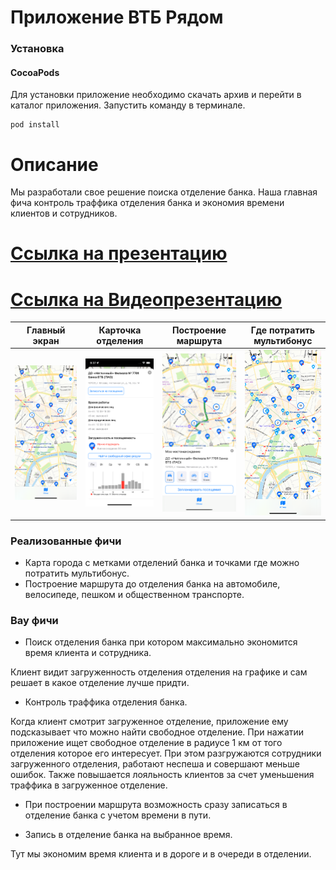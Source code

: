 # Приложение ВТБ Рядом

### Установка

#### CocoaPods

Для установки приложение необходимо скачать архив и перейти в каталог приложения. Запустить команду в терминале. 

```
pod install
```

# Описание

Мы разработали свое решение поиска отделение банка. Наша главная фича контроль траффика отделения банка и экономия времени клиентов и сотрудников.

# [Ссылка на презентацию](https://disk.yandex.ru/i/I9j8kJDUwa-bcw)

# [Ссылка на Видеопрезентацию](https://www.youtube.com/watch?v=nch32cmkifU)

| Главный экран | Карточка отделения | Построение маршрута | Где потратить мультибонус |
|----------------|:---------:|-----------------|:---------:|
| <img src="https://github.com/sapgv/SatelliteBank/blob/main/1.png" width="200"> | <img src="https://github.com/sapgv/SatelliteBank/blob/main/2.png" width="200"> | <img src="https://github.com/sapgv/SatelliteBank/blob/main/5.png" width="200"> | <img src="https://github.com/sapgv/SatelliteBank/blob/main/6.png" width="200"> |

### Реализованные фичи

* Карта города с метками отделений банка и точками где можно потратить мультибонус.
* Построение маршрута до отделения банка на автомобиле, велосипеде, пешком и общественном транспорте.


### Вау фичи

* Поиск отделения банка при котором максимально экономится время клиента и сотрудника.

Клиент видит загруженность отделения отделения на графике и сам решает в какое отделение лучше придти. 

* Контроль траффика отделения банка.

Когда клиент смотрит загруженное отделение, приложение ему подсказывает что можно найти свободное отделение. При нажатии приложение ищет свободное отделение в радиусе 1 км от того отделения которое его интересует.
При этом разгружаются сотрудники загруженного отделения, работают неспеша и совершают меньше ошибок.
Также повышается лояльность клиентов за счет уменьшения траффика в загруженное отделение.

* При построении маршрута возможность сразу записаться в отделение банка с учетом времени в пути.
  
* Запись в отделение банка на выбранное время.

Тут мы экономим время клиента и в дороге и в очереди в отделении.


